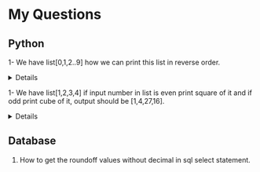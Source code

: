 # My Questions

## Python

1- We have list[0,1,2..9] how we can print this list in reverse order.
&emsp;<details>Use rever method of list list.reverse() this will reverse the list whenever it is referred.</details>

1- We have list[1,2,3,4] if input number in list is even print square of it and if odd print cube of it, output should be [1,4,27,16].
&emsp;<details>"Use % operator for getting the remainder input % 2 == 0
to get square = num**2
to get cube = num**3"
</details>

## Database

1.  How to get the roundoff values without decimal in sql select statement.

